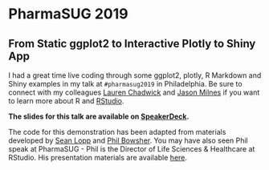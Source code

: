 # PharmaSUG 2019

## From Static ggplot2 to Interactive Plotly to Shiny App

I had a great time live coding through some ggplot2, plotly, R Markdown and Shiny examples in my talk at `#pharmasug2019` in Philadelphia. Be sure to connect with my colleagues [Lauren Chadwick](https://www.linkedin.com/in/laurenchadwick6/) and [Jason Milnes](https://www.linkedin.com/in/jasonmilnes/) if you want to learn more about R and [RStudio](https://www.rstudio.com/).

**The slides for this talk are available on [SpeakerDeck](https://speakerdeck.com/kellobri/from-static-ggplot2-to-interactive-plotly-to-shiny-app).**

The code for this demonstration has been adapted from materials developed by [Sean Lopp](https://www.linkedin.com/in/sean-lopp-86301368/) and [Phil Bowsher](https://www.linkedin.com/in/philip-bowsher-67151015/). You may have also seen Phil speak at PharmaSUG - Phil is the Director of Life Sciences & Healthcare at RStudio. His presentation materials are available [here](https://github.com/philbowsher/PharmaSUG-2019-Creating-Sharing-Shiny-Apps-Gadgets).
